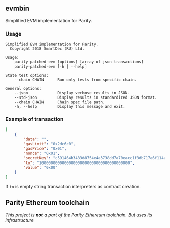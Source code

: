 ## evmbin

Simplified EVM implementation for Parity.

### Usage

```
Simplified EVM implementation for Parity.
  Copyright 2018 SmartDec (RU) Ltd.

Usage:
    parity-patched-evm [options] [array of json transactions]
    parity-patched-evm [-h | --help]

State test options:
    --chain CHAIN      Run only tests from specific chain.

General options:
    --json             Display verbose results in JSON.
    --std-json         Display results in standardized JSON format.
    --chain CHAIN      Chain spec file path.
    -h, --help         Display this message and exit.
```
### Example of transaction
```json
[
	{
		"data": "",
		"gasLimit": "0x2dc6c0",
		"gasPrice": "0x01",
		"nonce": "0x01",
		"secretKey": "c591464b3483d8754e4a3738dd7a70eacc1f3db717a6f114ac2f409361b738d4",
		"to": "1000000000000000000000000000000000000000",
		"value": "0x00"
	}
]
```
If `to` is empty string transaction interpreters as contract creation.

## Parity Ethereum toolchain
_This project is **not** a part of the Parity Ethereum toolchain. But uses its infrastructure_


